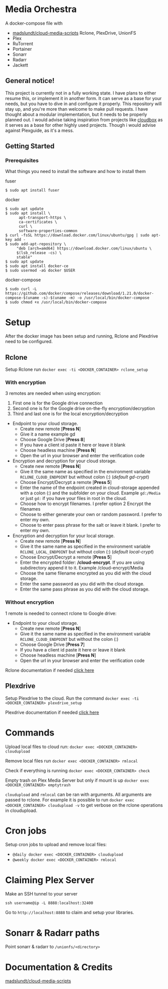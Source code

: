# Media Orchestra

A docker-compose file with

+ [madslundt/cloud-media-scripts](https://github.com/madslundt/docker-cloud-media-scripts) Rclone, PlexDrive, UnionFS
+ Plex
+ RuTorrent
+ Portainer
+ Sonarr
+ Radarr
+ Jackett

## General notice!

This project is currently not in a fully working state. I have plans to either resume this, or implement it in another form.
It can serve as a base for your needs, but you have to dive in and configure it properly. This repository will stay up, and you're more than welcome to make pull requests. I have thought about a modular implementation, but it needs to be properly planned out. I would advise taking inspiration from projects like [cloudbox](https://github.com/Cloudbox/Cloudbox) as it serves as a base for other highly used projects. Though i would advise against Plexguide, as it's a mess.

## Getting Started

### Prerequisites

What things you need to install the software and how to install them

fuser

```
$ sudo apt install fuser
```

docker

```
$ sudo apt update
$ sudo apt install \
      apt-transport-https \
      ca-certificates \
      curl \
      software-properties-common
$ curl -fsSL https://download.docker.com/linux/ubuntu/gpg | sudo apt-key add -
$ sudo add-apt-repository \
     "deb [arch=amd64] https://download.docker.com/linux/ubuntu \
     $(lsb_release -cs) \
     stable"
$ sudo apt update
$ sudo apt install docker-ce
$ sudo usermod -aG docker $USER
```

docker-compose

```
$ sudo curl -L https://github.com/docker/compose/releases/download/1.21.0/docker-compose-$(uname -s)-$(uname -m) -o /usr/local/bin/docker-compose
$ sudo chmod +x /usr/local/bin/docker-compose
```

# Setup
After the docker image has been setup and running, Rclone and Plexdrive need to be configured.

## Rclone
Setup Rclone run `docker exec -ti <DOCKER_CONTAINER> rclone_setup`

### With encryption
3 remotes are needed when using encryption:
1. First one is for the Google drive connection
2. Second one is for the Google drive on-the-fly encryption/decryption
3. Third and last one is for the local encryption/decryption

 - Endpoint to your cloud storage.
	- Create new remote [**Press N**]
	- Give it a name example gd
	- Choose Google Drive [**Press 8**]
	- If you have a client id paste it here or leave it blank
	- Choose headless machine [**Press N**]
	- Open the url in your browser and enter the verification code
 - Encryption and decryption for your cloud storage.
	- Create new remote [**Press N**]
	- Give it the same name as specified in the environment variable `RCLONE_CLOUD_ENDPOINT` but without colon (:) (*default gd-crypt*)
	- Choose Encrypt/Decrypt a remote [**Press 5**]
	- Enter the name of the endpoint created in cloud-storage appended with a colon (:) and the subfolder on your cloud. Example `gd:/Media` or just `gd:` if you have your files in root in the cloud.
	- Choose how to encrypt filenames. I prefer option 2 Encrypt the filenames
	- Choose to either generate your own or random password. I prefer to enter my own.
	- Choose to enter pass phrase for the salt or leave it blank. I prefer to enter my own.
 - Encryption and decryption for your local storage.
	- Create new remote [**Press N**]
	- Give it the same name as specified in the environment variable `RCLONE_LOCAL_ENDPOINT` but without colon (:) (*default local-crypt*)
	- Choose Encrypt/Decrypt a remote [**Press 5**]
	- Enter the encrypted folder: **/cloud-encrypt**. If you are using subdirectory append it to it. Example /cloud-encrypt/Media
	- Choose the same filename encrypted as you did with the cloud storage.
	- Enter the same password as you did with the cloud storage.
	- Enter the same pass phrase as you did with the cloud storage.


### Without encryption
1 remote is needed to connect rclone to Google drive:
 - Endpoint to your cloud storage.
	- Create new remote [**Press N**]
	- Give it the same name as specified in the environment variable `RCLONE_CLOUD_ENDPOINT` but without the colon (:)
	- Choose Google Drive [**Press 7**]
	- If you have a client id paste it here or leave it blank
	- Choose headless machine [**Press N**]
	- Open the url in your browser and enter the verification code

Rclone documentation if needed [click here](https://rclone.org/docs/)

## Plexdrive
Setup Plexdrive to the cloud. Run the command `docker exec -ti <DOCKER_CONTAINER> plexdrive_setup`

Plexdrive documentation if needed [click here](https://github.com/dweidenfeld/plexdrive/tree/4.0.0)

# Commands
Upload local files to cloud run: `docker exec <DOCKER_CONTAINER> cloudupload`

Remove local files run `docker exec <DOCKER_CONTAINER> rmlocal`

Check if everything is running `docker exec <DOCKER_CONTAINER> check`

Empty trash on Plex Media Server but only if mount is up `docker exec <DOCKER_CONTAINER> emptytrash`

`cloudupload` and `rmlocal` can be ran with arguments. All arguments are passed to rclone.
For example it is possible to run `docker exec <DOCKER_CONTAINER> cloudupload -v` to get verbose on the rclone operations in cloudupload.

# Cron jobs
Setup cron jobs to upload and remove local files:
 - `@daily docker exec <DOCKER_CONTAINER> cloudupload`
 - `@weekly docker exec <DOCKER_CONTAINER> rmlocal`
 
# Claiming Plex Server

Make an SSH tunnel to your server

```
ssh username@ip -L 8888:localhost:32400
```

Go to `http://localhost:8888` to claim and setup your libraries.

# Sonarr & Radarr paths

Point sonarr & radarr to `/unionfs/<directory>`
 
# Documentation & Credits
[madslundt/cloud-media-scripts](https://github.com/madslundt/docker-cloud-media-scripts)
